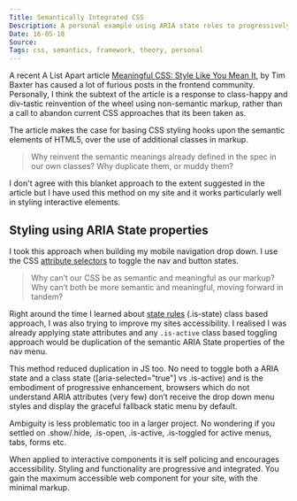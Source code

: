 ```yaml
---
Title: Semantically Integrated CSS
Description: A personal example using ARIA state roles to progressively enhance and style an interactive element
Date: 16-05-18
Source: 
Tags: css, semantics, framework, theory, personal
---
```

A recent A List Apart article [Meaningful CSS: Style Like You Mean It](http://alistapart.com/article/meaningful-css-style-like-you-mean-it), by Tim Baxter has caused a lot of furious posts in the frontend community. Personally, I think the subtext of the article is a response to class-happy and div-tastic reinvention of the wheel using non-semantic markup, rather than a call to abandon current CSS approaches that its been taken as.

The article makes the case for basing CSS styling hooks upon the semantic elements of HTML5, over the use of additional classes in markup. 

>	Why reinvent the semantic meanings already defined in the spec in our own classes? Why duplicate them, or muddy them?

I don't agree with this blanket approach to the extent suggested in the article but I have used this method on my site and it works particularly well in styling interactive elements.

## Styling using ARIA State properties

I took this approach when building my mobile navigation drop down. I use the CSS [attribute selectors](https://developer.mozilla.org/en-US/docs/Web/CSS/Attribute_selectors) to toggle the nav and button states. 

>	Why can’t our CSS be as semantic and meaningful as our markup? Why can’t both be more semantic and meaningful, moving forward in tandem?

Right around the time I learned about [state rules](https://smacss.com/book/type-state) (.is-state) class based approach, I was also trying to improve my sites accessibility. I realised I was already applying state attributes and any `.is-active` class based toggling approach would be duplication of the semantic ARIA State properties of the nav menu.

This method reduced duplication in JS too. No need to toggle both a ARIA state and a class state ([aria-selected="true"] vs .is-active) and is the embodiment of progressive enhancement, browsers which do not understand ARIA attributes (very few) don’t receive the drop down menu styles and display the graceful fallback static menu by default. 

Ambiguity is less problematic too in a larger project. No wondering if you settled on .show/.hide, .is-open, .is-active, .is-toggled for active menus, tabs, forms etc.

When applied to interactive components it is self policing and encourages accessibility. Styling and functionality are progressive and integrated. You gain the maximum accessible web component for your site, with the minimal markup.